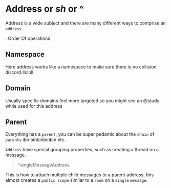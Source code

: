 # Address or _sh_ or ^

Address is a wide subject and there are many different ways to comprise an `address`.

: Order Of operations

## Namespace

Here address works like a namespace to make sure there is no collision
discord.llololl

## Domain

Usually specific domains feel more targeted so you might see an @study while used for this address

## Parent

Everything has a `parent`, you can be super pedantic about the `chain` of `parents` ibn binbinbinbin etc.

`Address` have special grouping properties, such as creating a thread on a message.

> ^singleMessageAddress

This is how to attach multiple child messages to a parent address, this almost creates a `public scope` similar to a `room` on a `single` `message`.
